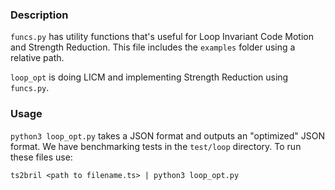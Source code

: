 ### Description
`funcs.py` has utility functions that's useful for Loop Invariant Code Motion
and Strength Reduction. This file includes the `examples` folder using a
relative path.

`loop_opt` is doing LICM and implementing Strength
Reduction using `funcs.py`.

### Usage
`python3 loop_opt.py` takes a JSON format and outputs an "optimized" JSON
format.
We have benchmarking tests in the `test/loop` directory. To run these files use:
```
ts2bril <path to filename.ts> | python3 loop_opt.py
```


